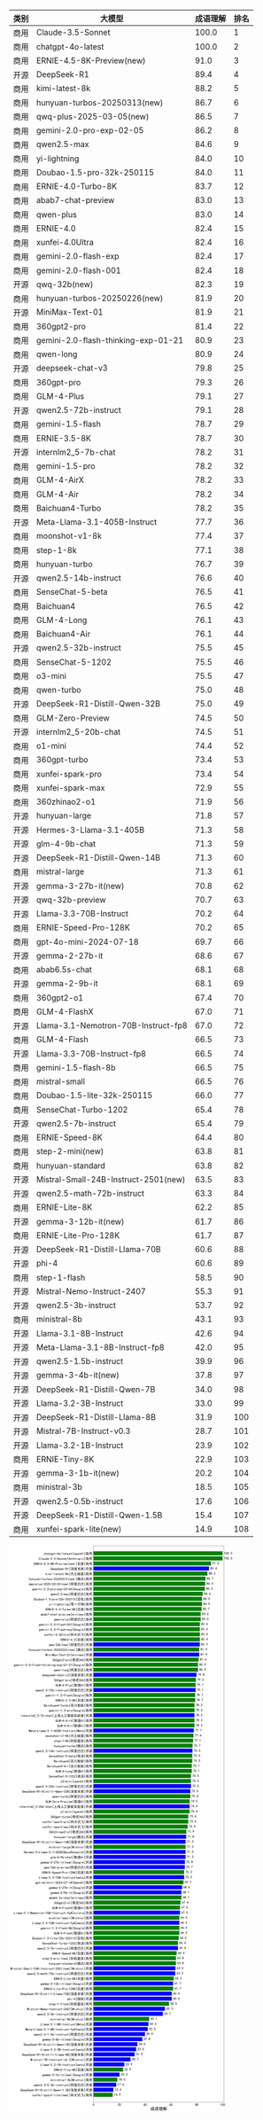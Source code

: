 
| 类别 | 大模型                         | 成语理解 | 排名 |
|-----|------------------------------|---------|----|
|商用|Claude-3.5-Sonnet|100.0|1|
|商用|chatgpt-4o-latest|100.0|2|
|商用|ERNIE-4.5-8K-Preview(new)|91.0|3|
|开源|DeepSeek-R1|89.4|4|
|商用|kimi-latest-8k|88.2|5|
|商用|hunyuan-turbos-20250313(new)|86.7|6|
|商用|qwq-plus-2025-03-05(new)|86.5|7|
|商用|gemini-2.0-pro-exp-02-05|86.2|8|
|商用|qwen2.5-max|84.6|9|
|商用|yi-lightning|84.0|10|
|商用|Doubao-1.5-pro-32k-250115|84.0|11|
|商用|ERNIE-4.0-Turbo-8K|83.7|12|
|商用|abab7-chat-preview|83.0|13|
|商用|qwen-plus|83.0|14|
|商用|ERNIE-4.0|82.4|15|
|商用|xunfei-4.0Ultra|82.4|16|
|商用|gemini-2.0-flash-exp|82.4|17|
|商用|gemini-2.0-flash-001|82.4|18|
|开源|qwq-32b(new)|82.3|19|
|商用|hunyuan-turbos-20250226(new)|81.9|20|
|开源|MiniMax-Text-01|81.9|21|
|商用|360gpt2-pro|81.4|22|
|商用|gemini-2.0-flash-thinking-exp-01-21|80.9|23|
|商用|qwen-long|80.9|24|
|开源|deepseek-chat-v3|79.8|25|
|商用|360gpt-pro|79.3|26|
|商用|GLM-4-Plus|79.1|27|
|开源|qwen2.5-72b-instruct|79.1|28|
|商用|gemini-1.5-flash|78.7|29|
|商用|ERNIE-3.5-8K|78.7|30|
|开源|internlm2_5-7b-chat|78.2|31|
|商用|gemini-1.5-pro|78.2|32|
|商用|GLM-4-AirX|78.2|33|
|商用|GLM-4-Air|78.2|34|
|商用|Baichuan4-Turbo|78.2|35|
|开源|Meta-Llama-3.1-405B-Instruct|77.7|36|
|商用|moonshot-v1-8k|77.4|37|
|商用|step-1-8k|77.1|38|
|商用|hunyuan-turbo|76.7|39|
|开源|qwen2.5-14b-instruct|76.6|40|
|商用|SenseChat-5-beta|76.5|41|
|商用|Baichuan4|76.5|42|
|商用|GLM-4-Long|76.1|43|
|商用|Baichuan4-Air|76.1|44|
|开源|qwen2.5-32b-instruct|75.5|45|
|商用|SenseChat-5-1202|75.5|46|
|商用|o3-mini|75.5|47|
|商用|qwen-turbo|75.0|48|
|开源|DeepSeek-R1-Distill-Qwen-32B|75.0|49|
|商用|GLM-Zero-Preview|74.5|50|
|开源|internlm2_5-20b-chat|74.5|51|
|商用|o1-mini|74.4|52|
|商用|360gpt-turbo|73.4|53|
|商用|xunfei-spark-pro|73.4|54|
|商用|xunfei-spark-max|72.9|55|
|商用|360zhinao2-o1|71.9|56|
|开源|hunyuan-large|71.8|57|
|开源|Hermes-3-Llama-3.1-405B|71.3|58|
|开源|glm-4-9b-chat|71.3|59|
|开源|DeepSeek-R1-Distill-Qwen-14B|71.3|60|
|商用|mistral-large|71.3|61|
|开源|gemma-3-27b-it(new)|70.8|62|
|开源|qwq-32b-preview|70.7|63|
|开源|Llama-3.3-70B-Instruct|70.2|64|
|商用|ERNIE-Speed-Pro-128K|70.2|65|
|商用|gpt-4o-mini-2024-07-18|69.7|66|
|开源|gemma-2-27b-it|68.6|67|
|商用|abab6.5s-chat|68.1|68|
|开源|gemma-2-9b-it|68.1|69|
|商用|360gpt2-o1|67.4|70|
|商用|GLM-4-FlashX|67.0|71|
|开源|Llama-3.1-Nemotron-70B-Instruct-fp8|67.0|72|
|商用|GLM-4-Flash|66.5|73|
|开源|Llama-3.3-70B-Instruct-fp8|66.5|74|
|商用|gemini-1.5-flash-8b|66.5|75|
|商用|mistral-small|66.5|76|
|商用|Doubao-1.5-lite-32k-250115|66.0|77|
|商用|SenseChat-Turbo-1202|65.4|78|
|开源|qwen2.5-7b-instruct|65.4|79|
|商用|ERNIE-Speed-8K|64.4|80|
|商用|step-2-mini(new)|63.8|81|
|商用|hunyuan-standard|63.8|82|
|开源|Mistral-Small-24B-Instruct-2501(new)|63.5|83|
|开源|qwen2.5-math-72b-instruct|63.3|84|
|商用|ERNIE-Lite-8K|62.2|85|
|开源|gemma-3-12b-it(new)|61.7|86|
|商用|ERNIE-Lite-Pro-128K|61.7|87|
|开源|DeepSeek-R1-Distill-Llama-70B|60.6|88|
|开源|phi-4|60.6|89|
|商用|step-1-flash|58.5|90|
|开源|Mistral-Nemo-Instruct-2407|55.3|91|
|开源|qwen2.5-3b-instruct|53.7|92|
|商用|ministral-8b|43.1|93|
|开源|Llama-3.1-8B-Instruct|42.6|94|
|开源|Meta-Llama-3.1-8B-Instruct-fp8|42.0|95|
|开源|qwen2.5-1.5b-instruct|39.9|96|
|开源|gemma-3-4b-it(new)|37.8|97|
|开源|DeepSeek-R1-Distill-Qwen-7B|34.0|98|
|开源|Llama-3.2-3B-Instruct|33.0|99|
|开源|DeepSeek-R1-Distill-Llama-8B|31.9|100|
|开源|Mistral-7B-Instruct-v0.3|28.7|101|
|开源|Llama-3.2-1B-Instruct|23.9|102|
|商用|ERNIE-Tiny-8K|22.9|103|
|开源|gemma-3-1b-it(new)|20.2|104|
|商用|ministral-3b|18.5|105|
|开源|qwen2.5-0.5b-instruct|17.6|106|
|开源|DeepSeek-R1-Distill-Qwen-1.5B|15.4|107|
|商用|xunfei-spark-lite(new)|14.9|108|


![lin](../pic/成语理解.png)
